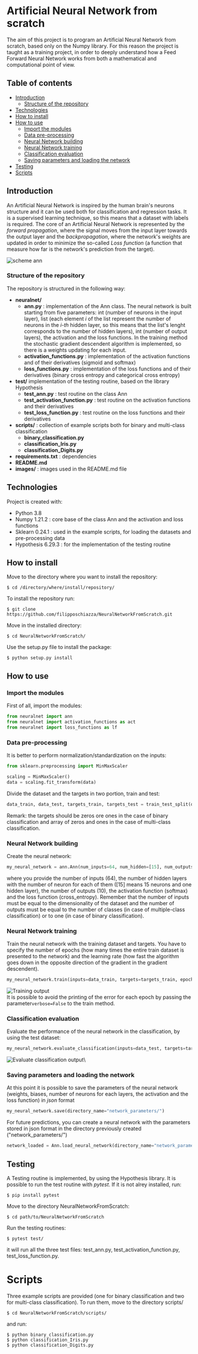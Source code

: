 # Artificial Neural Network from scratch
The aim of this project is to program an Artificial Neural Network from scratch, based only on the Numpy library. For this reason the project is taught as a training project, in order to deeply understand how a Feed Forward Neural Network works from both a mathematical and computational point of view.

## Table of contents
* [Introduction](#Introduction)
  * [Structure of the repository](#Structure-of-the-repository)
* [Technologies](#Technologies)
* [How to install](#How-to-install)
* [How to use](#How-to-use)
  * [Import the modules](#Import-the-modules)
  * [Data pre-processing](#Data-pre-processing)
  * [Neural Network building](#Neural-Network-building)
  * [Neural Network training](#Neural-Network-training)
  * [Classification evaluation](#Classification-evaluation)
  * [Saving parameters and loading the network](#Saving-parameters-and-loading-the-network)
* [Testing](#Testing)
* [Scripts](#Scripts)

## Introduction
An Artificial Neural Network is inspired by the human brain's neurons structure and it can be used both for classification and regression tasks. It is a supervised learning technique, so this means that a dataset with labels is required. The core of an Artificial Neural Network is represented by the *forward propagation*, where the signal moves from the input layer towards the output layer and the *backpropagation*, where the network's weights are updated in order to minimize the so-called *Loss function* (a function that measure how far is the network's prediction from the target). 

![scheme ann](./images/schema.png)
### Structure of the repository
The repository is structured in the following way:
* **neuralnet/**
  - **ann.py** : implementation of the Ann class. The neural network is built starting from five parameters: int (number of neurons in the input layer), list (each element *i* of the list represent the number of neurons in the *i-th* hidden layer, so this means that the list's lenght corresponds to the number of hidden layers), int (number of output layers), the activation and the loss functions. In the training method the stochastic gradient descendent algorithm is implemented, so there is a weights updating for each input.
  - **activation_functions.py** : implementation of the activation functions and of their derivatives (sigmoid and softmax)
  - **loss_functions.py** : implementation of the loss functions and of their derivatives (binary cross entropy and categorical cross entropy)
* **test/**  implementation of the testing routine, based on the library Hypothesis
  - **test_ann.py** : test routine on the class Ann
  - **test_activation_function.py** : test routine on the activation functions and their derivatives
  - **test_loss_function.py** : test routine on the loss functions and their derivatives
* **scripts/** : collection of example scripts both for binary and multi-class classification
  - **binary_classification.py**
  - **classification_Iris.py**
  - **classification_Digits.py**
 * **requirements.txt** : dependencies
 * **README.md**
 * **images/** : images used in the README.md file

## Technologies
Project is created with: 
* Python 3.8
* Numpy 1.21.2    : core base of the class Ann and the activation and loss functions
* Sklearn 0.24.1    : used in the example scripts, for loading the datasets and pre-processing data
* Hypothesis 6.29.3   : for the implementation of the testing routine

## How to install
Move to the directory where you want to install the repository:
```
$ cd /directory/where/install/repository/
```
To install the repository run:
```
$ git clone https://github.com/filipposchiazza/NeuralNetworkFromScratch.git
```
Move in the installed directory:
```
$ cd NeuralNetworkFromScratch/
```
Use the setup.py file to install the package:
```
$ python setup.py install
```

## How to use
### Import the modules
First of all, import the modules:
```python
from neuralnet import ann
from neuralnet import activation_functions as act
from neuralnet import loss_functions as lf
```

### Data pre-processing
It is better to perform normalization/standardization on the inputs:
```python
from sklearn.preprocessing import MinMaxScaler

scaling = MinMaxScaler()
data = scaling.fit_transform(data)
```
Divide the dataset and the targets in two portion, train and test:
```python
data_train, data_test, targets_train, targets_test = train_test_split(data, targets, test_size=0.3) # here the splitting is train 70% - test 30%
```
Remark: the targets should be zeros ore ones in the case of binary classification and array of zeros and ones in the case of multi-class classification.


### Neural Network building
Create the neural network:
```python
my_neural_network = ann.Ann(num_inputs=64, num_hidden=[15], num_outputs=10, activation_function=act.softmax, loss_function=lf.cross_entropy)
```
where you provide the number of inputs (64), the number of hidden layers with the number of neuron for each of them ([15] means 15 neurons and one hidden layer), the number of outputs (10), the activation function (softmax) and the loss function (cross_entropy). Remember that the number of inputs must be equal to the dimensionality of the dataset and the number of outputs must be equal to the number of classes (in case of multiple-class classification) or to one (in case of binary classification).

### Neural Network training
Train the neural network with the training dataset and targets. You have to specify the number of epochs (how many times the entire train dataset is presented to the network) and the learning rate (how fast the algorithm goes down in the opposite direction of the gradient in the gradient descendent).
```python
my_neural_network.train(inputs=data_train, targets=targets_train, epochs=30, learning_rate=0.1)
```
![Training output](./images/Train.png)\
It is possible to avoid the printing of the error for each epoch by passing the parameter```verbose=False``` to the train method. 

### Classification evaluation
Evaluate the performance of the neural network in the classification, by using the test dataset:
```python
my_neural_network.evaluate_classification(inputs=data_test, targets=targets_test)
```
![Evaluate classification output](./images/Evaluate_classification.png)\

### Saving parameters and loading the network
At this point it is possible to save the parameters of the neural network (weights, biases, number of neurons for each layers, the activation and the loss function) in *json* format
```python
my_neural_network.save(directory_name="network_parameters/")
```
For future predictions, you can create a neural network with the parameters stored in json format in the directory previously created ("network_parameters/")
```python
network_loaded = Ann.load_neural_network(directory_name="network_parameters/")
```

## Testing
A Testing routine is implemented, by using the Hypothesis library. It is possible to run the test routine with *pytest*. If it is not alrey installed, run:
```
$ pip install pytest
```
Move to the directory NeuralNetworkFromScratch:
```
$ cd path/to/NeuralNetworkFromScratch
```
Run the testing routines:
```
$ pytest test/
```
it will run all the three test files: test_ann.py, test_activation_function.py, test_loss_function.py.

# Scripts
Three example scripts are provided (one for binary classification and two for multi-class classification).
To run them, move to the directory scripts/
```
$ cd NeuralNetworkFromScratch/scripts/
```
and run:
```
$ python binary_classification.py
$ python classification_Iris.py
$ python classification_Digits.py
```
